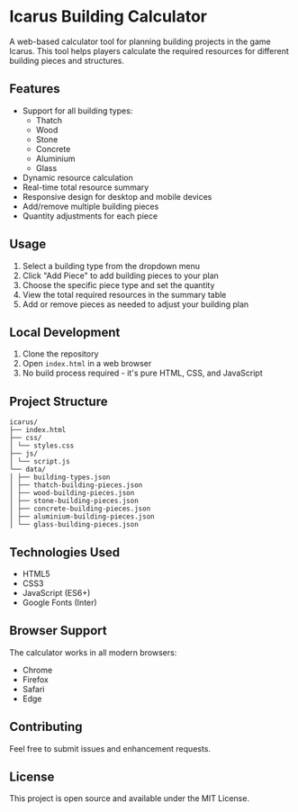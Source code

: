 # Icarus Building Calculator

A web-based calculator tool for planning building projects in the game Icarus. This tool helps players calculate the required resources for different building pieces and structures.

## Features

- Support for all building types:
  - Thatch
  - Wood
  - Stone
  - Concrete
  - Aluminium
  - Glass
- Dynamic resource calculation
- Real-time total resource summary
- Responsive design for desktop and mobile devices
- Add/remove multiple building pieces
- Quantity adjustments for each piece

## Usage

1. Select a building type from the dropdown menu
2. Click "Add Piece" to add building pieces to your plan
3. Choose the specific piece type and set the quantity
4. View the total required resources in the summary table
5. Add or remove pieces as needed to adjust your building plan

## Local Development

1. Clone the repository
2. Open `index.html` in a web browser
3. No build process required - it's pure HTML, CSS, and JavaScript

## Project Structure

```
icarus/
├── index.html
├── css/
│ └── styles.css
├── js/
│ └── script.js
└── data/
│ ├── building-types.json
│ ├── thatch-building-pieces.json
│ ├── wood-building-pieces.json
│ ├── stone-building-pieces.json
│ ├── concrete-building-pieces.json
│ ├── aluminium-building-pieces.json
│ └── glass-building-pieces.json
```

## Technologies Used

- HTML5
- CSS3
- JavaScript (ES6+)
- Google Fonts (Inter)

## Browser Support

The calculator works in all modern browsers:
- Chrome
- Firefox
- Safari
- Edge

## Contributing

Feel free to submit issues and enhancement requests.

## License

This project is open source and available under the MIT License.